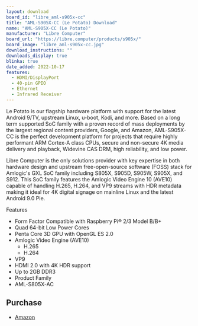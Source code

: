 ```yaml
---
layout: download
board_id: "libre_aml-s905x-cc"
title: "AML-S905X-CC (Le Potato) Download"
name: "AML-S905X-CC (Le Potato)"
manufacturer: "Libre Computer"
board_url: "https://libre.computer/products/s905x/"
board_image: "libre_aml-s905x-cc.jpg"
download_instructions: ""
downloads_display: true
blinka: true
date_added: 2022-10-17
features:
  - HDMI/DisplayPort
  - 40-pin GPIO
  - Ethernet
  - Infrared Receiver
---
```


Le Potato is our flagship hardware platform with support for the latest Android 9/TV, upstream Linux, u-boot, Kodi, and more. Based on a long term supported SoC family with a proven record of mass deployments by the largest regional content providers, Google, and Amazon, AML-S905X-CC is the perfect development platform for projects that require highly performant ARM Cortex-A class CPUs, secure and non-secure 4K media delivery and playback, Widevine CAS DRM, high reliability, and low power.

Libre Computer is the only solutions provider with key expertise in both hardware design and upstream free-open-source software (FOSS) stack for Amlogic's GXL SoC family including S805X, S905D, S905W, S905X, and S912. This SoC family features the Amlogic Video Engine 10 (AVE10) capable of handling H.265, H.264, and VP9 streams with HDR metadata making it ideal for 4K digital signage on mainline Linux and the latest Android 9.0 Pie.

Features
- Form Factor Compatible with Raspberry Pi® 2/3 Model B/B+
- Quad 64-bit Low Power Cores
- Penta Core 3D GPU with OpenGL ES 2.0
- Amlogic Video Engine (AVE10)
  - H.265
  - H.264
- VP9
- HDMI 2.0 with 4K HDR support
- Up to 2GB DDR3
- Product Family
- AML-S805X-AC

## Purchase
* [Amazon](https://amzn.to/3EO1FUg)
